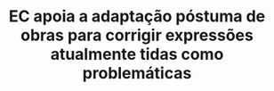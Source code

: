 ---
title: "EC apoia a adaptação póstuma de obras para corrigir expressões atualmente tidas como problemáticas"
infoslide: ""
round: "Round 5"
weight: 5
videos: []
tags: []
layout: "motion"
categories: ["motions"]
---